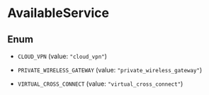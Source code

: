 

# AvailableService

## Enum


* `CLOUD_VPN` (value: `"cloud_vpn"`)

* `PRIVATE_WIRELESS_GATEWAY` (value: `"private_wireless_gateway"`)

* `VIRTUAL_CROSS_CONNECT` (value: `"virtual_cross_connect"`)



